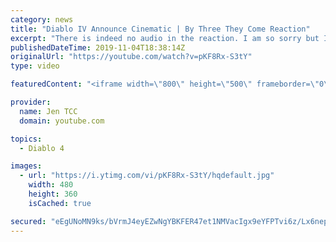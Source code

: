 ```yaml
---
category: news
title: "Diablo IV Announce Cinematic | By Three They Come Reaction"
excerpt: "There is indeed no audio in the reaction. I am so sorry but I have tried my best to salvage what I could. Check out the original video! Diablo IV Announce ..."
publishedDateTime: 2019-11-04T18:38:14Z
originalUrl: "https://youtube.com/watch?v=pKF8Rx-S3tY"
type: video

featuredContent: "<iframe width=\"800\" height=\"500\" frameborder=\"0\" src=\"https://www.youtube.com/embed/pKF8Rx-S3tY\" allow=\"accelerometer; autoplay; encrypted-media; gyroscope; picture-in-picture\" allowfullscreen></iframe>"

provider:
  name: Jen TCC
  domain: youtube.com

topics:
  - Diablo 4

images:
  - url: "https://i.ytimg.com/vi/pKF8Rx-S3tY/hqdefault.jpg"
    width: 480
    height: 360
    isCached: true

secured: "eEgUNoMN9ks/bVrmJ4eyEZwNgYBKFER47et1NMVacIgx9eYFPTvi6z/Lx6nepZLn7q4dKYOi09z0KiLP+09HTHWXO1474z3lnkBYWEaM1ANJoNuOVRnFtKc6aHUb+q31xRzhmtQKGywDRI1F+cXvlntfhKRTqlKn7xiHROtHj/jJt5z7eh4Gc3t6fUrAQXEQR+98lYHQ+t/UEsStJU/edx+JiZGRzGy6AUB3Zaz/Y1GB1ug9PcvMraiWwQMVM9RwK9ST5IxSMLz1x1bFChu+swtFlgVzxvDLXD+NNhzHJY+16qR2Ay7Jnr1Gnw7b12EksnvgVB/cujnqN4lKocJzjJL+0pq7XTTOk2patlSl9ijpFWlg67s13Nf1B/MgYncSWL27KIv+ajgHiMMICtKk6bQiWWt3doArxe60BjyX+uT+J1qE1hSSstow2/8Me/9w;Xfg3RHWmjA5/Wzk6Hsp5Kg=="
---
```


